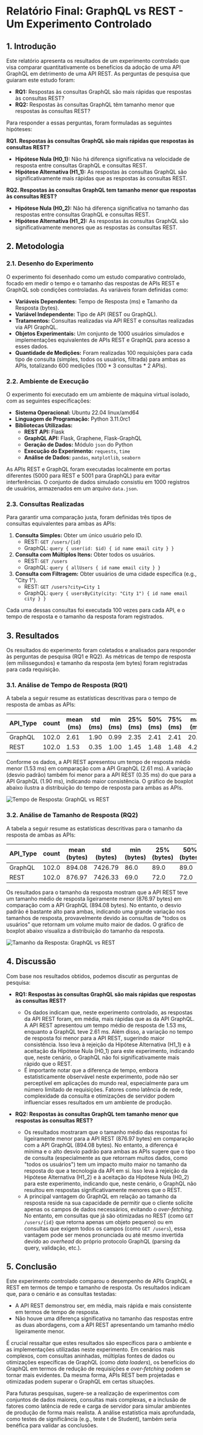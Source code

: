# Relatório Final: GraphQL vs REST - Um Experimento Controlado

## 1. Introdução

Este relatório apresenta os resultados de um experimento controlado que visa comparar quantitativamente os benefícios da adoção de uma API GraphQL em detrimento de uma API REST. As perguntas de pesquisa que guiaram este estudo foram:

*   **RQ1:** Respostas às consultas GraphQL são mais rápidas que respostas às consultas REST?
*   **RQ2:** Respostas às consultas GraphQL têm tamanho menor que respostas às consultas REST?

Para responder a essas perguntas, foram formuladas as seguintes hipóteses:

**RQ1. Respostas às consultas GraphQL são mais rápidas que respostas às consultas REST?**
*   **Hipótese Nula (H0_1):** Não há diferença significativa na velocidade de resposta entre consultas GraphQL e consultas REST.
*   **Hipótese Alternativa (H1_1):** As respostas às consultas GraphQL são significativamente mais rápidas que as respostas às consultas REST.

**RQ2. Respostas às consultas GraphQL tem tamanho menor que respostas às consultas REST?**
*   **Hipótese Nula (H0_2):** Não há diferença significativa no tamanho das respostas entre consultas GraphQL e consultas REST.
*   **Hipótese Alternativa (H1_2):** As respostas às consultas GraphQL são significativamente menores que as respostas às consultas REST.




## 2. Metodologia

### 2.1. Desenho do Experimento

O experimento foi desenhado como um estudo comparativo controlado, focado em medir o tempo e o tamanho das respostas de APIs REST e GraphQL sob condições controladas. As variáveis foram definidas como:

*   **Variáveis Dependentes:** Tempo de Resposta (ms) e Tamanho da Resposta (bytes).
*   **Variável Independente:** Tipo de API (REST ou GraphQL).
*   **Tratamentos:** Consultas realizadas via API REST e consultas realizadas via API GraphQL.
*   **Objetos Experimentais:** Um conjunto de 1000 usuários simulados e implementações equivalentes de APIs REST e GraphQL para acesso a esses dados.
*   **Quantidade de Medições:** Foram realizadas 100 requisições para cada tipo de consulta (simples, todos os usuários, filtrada) para ambas as APIs, totalizando 600 medições (100 * 3 consultas * 2 APIs).

### 2.2. Ambiente de Execução

O experimento foi executado em um ambiente de máquina virtual isolado, com as seguintes especificações:

*   **Sistema Operacional:** Ubuntu 22.04 linux/amd64
*   **Linguagem de Programação:** Python 3.11.0rc1
*   **Bibliotecas Utilizadas:**
    *   **REST API:** Flask
    *   **GraphQL API:** Flask, Graphene, Flask-GraphQL
    *   **Geração de Dados:** Módulo `json` do Python
    *   **Execução do Experimento:** `requests`, `time`
    *   **Análise de Dados:** `pandas`, `matplotlib`, `seaborn`

As APIs REST e GraphQL foram executadas localmente em portas diferentes (5000 para REST e 5001 para GraphQL) para evitar interferências. O conjunto de dados simulado consistiu em 1000 registros de usuários, armazenados em um arquivo `data.json`.

### 2.3. Consultas Realizadas

Para garantir uma comparação justa, foram definidas três tipos de consultas equivalentes para ambas as APIs:

1.  **Consulta Simples:** Obter um único usuário pelo ID.
    *   REST: `GET /users/{id}`
    *   GraphQL: `query { user(id: $id) { id name email city } }`
2.  **Consulta com Múltiplos Itens:** Obter todos os usuários.
    *   REST: `GET /users`
    *   GraphQL: `query { allUsers { id name email city } }`
3.  **Consulta com Filtragem:** Obter usuários de uma cidade específica (e.g., "City 1").
    *   REST: `GET /users?city=City 1`
    *   GraphQL: `query { usersByCity(city: "City 1") { id name email city } }`

Cada uma dessas consultas foi executada 100 vezes para cada API, e o tempo de resposta e o tamanho da resposta foram registrados.




## 3. Resultados

Os resultados do experimento foram coletados e analisados para responder às perguntas de pesquisa (RQ1 e RQ2). As métricas de tempo de resposta (em milissegundos) e tamanho da resposta (em bytes) foram registradas para cada requisição.

### 3.1. Análise de Tempo de Resposta (RQ1)

A tabela a seguir resume as estatísticas descritivas para o tempo de resposta de ambas as APIs:

| API_Type | count | mean (ms) | std (ms) | min (ms) | 25% (ms) | 50% (ms) | 75% (ms) | max (ms) |
|----------|-------|-----------|----------|----------|----------|----------|----------|----------|
| GraphQL  | 102.0 | 2.61      | 1.90     | 0.99     | 2.35     | 2.41     | 2.41     | 20.44    |
| REST     | 102.0 | 1.53      | 0.35     | 1.00     | 1.45     | 1.48     | 1.48     | 4.24     |

Conforme os dados, a API REST apresentou um tempo de resposta médio menor (1.53 ms) em comparação com a API GraphQL (2.61 ms). A variação (desvio padrão) também foi menor para a API REST (0.35 ms) do que para a API GraphQL (1.90 ms), indicando maior consistência. O gráfico de boxplot abaixo ilustra a distribuição do tempo de resposta para ambas as APIs.

![Tempo de Resposta: GraphQL vs REST](./response_time_boxplot.png)

### 3.2. Análise de Tamanho de Resposta (RQ2)

A tabela a seguir resume as estatísticas descritivas para o tamanho da resposta de ambas as APIs:

| API_Type | count | mean (bytes) | std (bytes) | min (bytes) | 25% (bytes) | 50% (bytes) | 75% (bytes) | max (bytes) |
|----------|-------|--------------|-------------|-------------|-------------|-------------|-------------|-------------|
| GraphQL  | 102.0 | 894.08       | 7426.79     | 86.0        | 89.0        | 89.0        | 89.0        | 74802.0     |
| REST     | 102.0 | 876.97       | 7426.33     | 69.0        | 72.0        | 72.0        | 72.0        | 74781.0     |

Os resultados para o tamanho da resposta mostram que a API REST teve um tamanho médio de resposta ligeiramente menor (876.97 bytes) em comparação com a API GraphQL (894.08 bytes). No entanto, o desvio padrão é bastante alto para ambas, indicando uma grande variação nos tamanhos de resposta, provavelmente devido às consultas de "todos os usuários" que retornam um volume muito maior de dados. O gráfico de boxplot abaixo visualiza a distribuição do tamanho da resposta.

![Tamanho da Resposta: GraphQL vs REST](./response_size_boxplot.png)




## 4. Discussão

Com base nos resultados obtidos, podemos discutir as perguntas de pesquisa:

*   **RQ1: Respostas às consultas GraphQL são mais rápidas que respostas às consultas REST?**
    *   Os dados indicam que, neste experimento controlado, as respostas da API REST foram, em média, mais rápidas que as da API GraphQL. A API REST apresentou um tempo médio de resposta de 1.53 ms, enquanto a GraphQL teve 2.61 ms. Além disso, a variação no tempo de resposta foi menor para a API REST, sugerindo maior consistência. Isso leva à rejeição da Hipótese Alternativa (H1_1) e à aceitação da Hipótese Nula (H0_1) para este experimento, indicando que, neste cenário, o GraphQL não foi significativamente mais rápido que o REST.
    *   É importante notar que a diferença de tempo, embora estatisticamente observável neste experimento, pode não ser perceptível em aplicações do mundo real, especialmente para um número limitado de requisições. Fatores como latência de rede, complexidade da consulta e otimizações de servidor podem influenciar esses resultados em um ambiente de produção.

*   **RQ2: Respostas às consultas GraphQL tem tamanho menor que respostas às consultas REST?**
    *   Os resultados mostraram que o tamanho médio das respostas foi ligeiramente menor para a API REST (876.97 bytes) em comparação com a API GraphQL (894.08 bytes). No entanto, a diferença é mínima e o alto desvio padrão para ambas as APIs sugere que o tipo de consulta (especialmente as que retornam muitos dados, como "todos os usuários") tem um impacto muito maior no tamanho da resposta do que a tecnologia da API em si. Isso leva à rejeição da Hipótese Alternativa (H1_2) e à aceitação da Hipótese Nula (H0_2) para este experimento, indicando que, neste cenário, o GraphQL não resultou em respostas significativamente menores que o REST.
    *   A principal vantagem do GraphQL em relação ao tamanho da resposta reside na sua capacidade de permitir que o cliente solicite apenas os campos de dados necessários, evitando o *over-fetching*. No entanto, em consultas que já são otimizadas no REST (como `GET /users/{id}` que retorna apenas um objeto pequeno) ou em consultas que exigem todos os campos (como `GET /users`), essa vantagem pode ser menos pronunciada ou até mesmo invertida devido ao *overhead* do próprio protocolo GraphQL (parsing da query, validação, etc.).

## 5. Conclusão

Este experimento controlado comparou o desempenho de APIs GraphQL e REST em termos de tempo e tamanho de resposta. Os resultados indicam que, para o cenário e as consultas testadas:

*   A API REST demonstrou ser, em média, mais rápida e mais consistente em termos de tempo de resposta.
*   Não houve uma diferença significativa no tamanho das respostas entre as duas abordagens, com a API REST apresentando um tamanho médio ligeiramente menor.

É crucial ressaltar que estes resultados são específicos para o ambiente e as implementações utilizadas neste experimento. Em cenários mais complexos, com consultas aninhadas, múltiplas fontes de dados ou otimizações específicas de GraphQL (como *data loaders*), os benefícios do GraphQL em termos de redução de requisições e *over-fetching* podem se tornar mais evidentes. Da mesma forma, APIs REST bem projetadas e otimizadas podem superar o GraphQL em certas situações.

Para futuras pesquisas, sugere-se a realização de experimentos com conjuntos de dados maiores, consultas mais complexas, e a inclusão de fatores como latência de rede e carga de servidor para simular ambientes de produção de forma mais realista. A análise estatística mais aprofundada, como testes de significância (e.g., teste t de Student), também seria benéfica para validar as conclusões.


